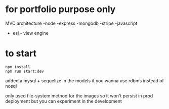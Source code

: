 # for portfolio purpose only

MVC architecture
-node
-express
-mongodb
-stripe
-javascript
- esj - view engine

# to start

```
npm install
npm run start:dev
```

added a mysql + sequelize in the models if you wanna use rdbms instead of nosql

only used file-system method for the images so it won't persist in prod deployment
but you can experiment in the development
